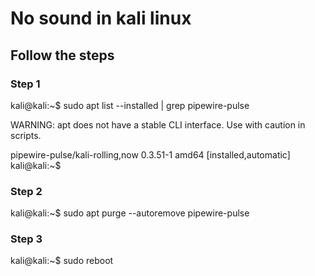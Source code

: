 # No sound in kali linux

## Follow the steps

### Step 1

kali@kali:~$ sudo apt list --installed | grep pipewire-pulse

WARNING: apt does not have a stable CLI interface. Use with caution in scripts.

pipewire-pulse/kali-rolling,now 0.3.51-1 amd64 [installed,automatic]
kali@kali:~$

### Step 2

kali@kali:~$ sudo apt purge --autoremove pipewire-pulse

### Step 3

kali@kali:~$ sudo reboot
